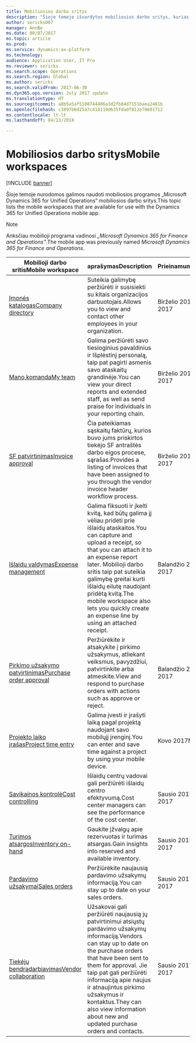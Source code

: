 ```yaml
---
title: Mobiliosios darbo sritys
description: "Šioje temoje išvardytos mobiliosios darbo sritys, kurias galima naudoti."
author: sericks007
manager: AnnBe
ms.date: 08/07/2017
ms.topic: article
ms.prod: 
ms.service: dynamics-ax-platform
ms.technology: 
audience: Application User, IT Pro
ms.reviewer: sericks
ms.search.scope: Operations
ms.search.region: Global
ms.author: sericks
ms.search.validFrom: 2017-06-30
ms.dyn365.ops.version: July 2017 update
ms.translationtype: HT
ms.sourcegitcommit: a8b5a5af5108744406a3d2fb84d7151baea2481b
ms.openlocfilehash: c3897b6d25a7c414110d635fdadf812e70601712
ms.contentlocale: lt-lt
ms.lasthandoff: 04/13/2018

---
```


# <a name="mobile-workspaces"></a><span data-ttu-id="a8e8a-103">Mobiliosios darbo sritys</span><span class="sxs-lookup"><span data-stu-id="a8e8a-103">Mobile workspaces</span></span>

[!INCLUDE [banner](../includes/banner.md)]

<span data-ttu-id="a8e8a-104">Šioje temoje nurodomos galimos naudoti mobiliosios programos „Microsoft Dynamics 365 for Unified Operations“ mobiliosios darbo sritys.</span><span class="sxs-lookup"><span data-stu-id="a8e8a-104">This topic lists the mobile workspaces that are available for use with the Dynamics 365 for Unified Operations mobile app.</span></span>

> [!NOTE]
> <span data-ttu-id="a8e8a-105">Anksčiau mobilioji programa vadinosi *„Microsoft Dynamics 365 for Finance and Operations‟*.</span><span class="sxs-lookup"><span data-stu-id="a8e8a-105">The mobile app was previously named *Microsoft Dynamics 365 for Finance and Operations*.</span></span>

| <span data-ttu-id="a8e8a-106">Mobilioji darbo sritis</span><span class="sxs-lookup"><span data-stu-id="a8e8a-106">Mobile workspace</span></span>     | <span data-ttu-id="a8e8a-107">aprašymas</span><span class="sxs-lookup"><span data-stu-id="a8e8a-107">Description</span></span>   | <span data-ttu-id="a8e8a-108">Prieinamumas</span><span class="sxs-lookup"><span data-stu-id="a8e8a-108">Availability</span></span>   |
|----------------------|---------------|--------------|
|[<span data-ttu-id="a8e8a-109">Įmonės katalogas</span><span class="sxs-lookup"><span data-stu-id="a8e8a-109">Company directory</span></span>](company-directory-mobile-workspace.md)| <span data-ttu-id="a8e8a-110">Suteikia galimybę peržiūrėti ir susisiekti su kitais organizacijos darbuotojais.</span><span class="sxs-lookup"><span data-stu-id="a8e8a-110">Allows you to view and contact other employees in your organization.</span></span>| <span data-ttu-id="a8e8a-111">Birželio 2017 d.</span><span class="sxs-lookup"><span data-stu-id="a8e8a-111">June 2017</span></span> |    
|[<span data-ttu-id="a8e8a-112">Mano komanda</span><span class="sxs-lookup"><span data-stu-id="a8e8a-112">My team</span></span>](manager-self-service-mobile-workspace.md)| <span data-ttu-id="a8e8a-113">Galima peržiūrėti savo tiesioginius pavaldinius ir Išplėstinį personalą, taip pat pagirti asmenis savo ataskaitų grandinėje.</span><span class="sxs-lookup"><span data-stu-id="a8e8a-113">You can view your direct reports and extended staff, as well as send praise for individuals in your reporting chain.</span></span>|<span data-ttu-id="a8e8a-114">Birželio 2017 d.</span><span class="sxs-lookup"><span data-stu-id="a8e8a-114">June 2017</span></span> |     
|[<span data-ttu-id="a8e8a-115">SF patvirtinimas</span><span class="sxs-lookup"><span data-stu-id="a8e8a-115">Invoice approval</span></span>](invoice-approval-mobile-workspace.md)| <span data-ttu-id="a8e8a-116">Čia pateikiamas sąskaitų faktūrų, kurios buvo jums priskirtos tiekėjo SF antraštės darbo eigos procese, sąrašas.</span><span class="sxs-lookup"><span data-stu-id="a8e8a-116">Provides a listing of invoices that have been assigned to you through the vendor invoice header workflow process.</span></span>| <span data-ttu-id="a8e8a-117">Birželio 2017 d.</span><span class="sxs-lookup"><span data-stu-id="a8e8a-117">June 2017</span></span>   |
| [<span data-ttu-id="a8e8a-118">Išlaidų valdymas</span><span class="sxs-lookup"><span data-stu-id="a8e8a-118">Expense management</span></span>](../../financials/expense-management/expense-management-mobile-workspace.md) | <span data-ttu-id="a8e8a-119">Galima fiksuoti ir įkelti kvitą, kad būtų galima jį vėliau pridėti prie išlaidų ataskaitos.</span><span class="sxs-lookup"><span data-stu-id="a8e8a-119">You can capture and upload a receipt, so that you can attach it to an expense report later.</span></span> <span data-ttu-id="a8e8a-120">Mobilioji darbo sritis taip pat suteikia galimybę greitai kurti išlaidų eilutę naudojant pridėtą kvitą.</span><span class="sxs-lookup"><span data-stu-id="a8e8a-120">The mobile workspace also lets you quickly create an expense line by using an attached receipt.</span></span> | <span data-ttu-id="a8e8a-121">Balandžio 2017 d.</span><span class="sxs-lookup"><span data-stu-id="a8e8a-121">April 2017</span></span> |
| [<span data-ttu-id="a8e8a-122">Pirkimo užsakymo patvirtinimas</span><span class="sxs-lookup"><span data-stu-id="a8e8a-122">Purchase order approval</span></span>](../../supply-chain/procurement/purchase-order-mobile-workspace.md) | <span data-ttu-id="a8e8a-123">Peržiūrėkite ir atsakykite į pirkimo užsakymus, atliekant veiksmus, pavyzdžiui, patvirtinkite arba atmeskite.</span><span class="sxs-lookup"><span data-stu-id="a8e8a-123">View and respond to purchase orders with actions such as approve or reject.</span></span> | <span data-ttu-id="a8e8a-124">Balandžio 2017 d.</span><span class="sxs-lookup"><span data-stu-id="a8e8a-124">April 2017</span></span> |
| [<span data-ttu-id="a8e8a-125">Projekto laiko įrašas</span><span class="sxs-lookup"><span data-stu-id="a8e8a-125">Project time entry</span></span>](../../financials/project-management/project-time-entry-mobile-workspace.md) | <span data-ttu-id="a8e8a-126">Galima įvesti ir įrašyti laiką pagal projektą naudojant savo mobilųjį įrenginį.</span><span class="sxs-lookup"><span data-stu-id="a8e8a-126">You can enter and save time against a project by using your mobile device.</span></span> | <span data-ttu-id="a8e8a-127">Kovo 2017</span><span class="sxs-lookup"><span data-stu-id="a8e8a-127">March 2017</span></span> |
| [<span data-ttu-id="a8e8a-128">Savikainos kontrolė</span><span class="sxs-lookup"><span data-stu-id="a8e8a-128">Cost controlling</span></span>](../../financials/cost-accounting/cost-controlling-mobile-workspace.md)     | <span data-ttu-id="a8e8a-129">Išlaidų centrų vadovai gali peržiūrėti išlaidų centro efektyvumą.</span><span class="sxs-lookup"><span data-stu-id="a8e8a-129">Cost center managers can see the performance of the cost center.</span></span>                                                                                               |  <span data-ttu-id="a8e8a-130">Sausio 2017</span><span class="sxs-lookup"><span data-stu-id="a8e8a-130">January 2017</span></span>        |
| [<span data-ttu-id="a8e8a-131">Turimos atsargos</span><span class="sxs-lookup"><span data-stu-id="a8e8a-131">Inventory on-hand</span></span>](../../supply-chain/inventory/inventory-on-hand-mobile-workspace.md)    | <span data-ttu-id="a8e8a-132">Gaukite įžvalgų apie rezervuotas ir turimas atsargas.</span><span class="sxs-lookup"><span data-stu-id="a8e8a-132">Gain insights into reserved and available inventory.</span></span>                                                                                                    |   <span data-ttu-id="a8e8a-133">Sausio 2017</span><span class="sxs-lookup"><span data-stu-id="a8e8a-133">January 2017</span></span>       |
| [<span data-ttu-id="a8e8a-134">Pardavimo užsakymai</span><span class="sxs-lookup"><span data-stu-id="a8e8a-134">Sales orders</span></span>](../../supply-chain/sales-marketing/sales-orders-mobile-workspace.md)         | <span data-ttu-id="a8e8a-135">Peržiūrėkite naujausią pardavimo užsakymų informaciją.</span><span class="sxs-lookup"><span data-stu-id="a8e8a-135">You can stay up to date on your sales orders.</span></span>                                                                                                                          |  <span data-ttu-id="a8e8a-136">Sausio 2017</span><span class="sxs-lookup"><span data-stu-id="a8e8a-136">January 2017</span></span>                  |
| [<span data-ttu-id="a8e8a-137">Tiekėjų bendradarbiavimas</span><span class="sxs-lookup"><span data-stu-id="a8e8a-137">Vendor collaboration</span></span>](../../supply-chain/procurement/vendor-collaboration-mobile-workspace.md) | <span data-ttu-id="a8e8a-138">Užsakovai gali peržiūrėti naujausią jų patvirtinimui atsiųstų pardavimo užsakymų informaciją.</span><span class="sxs-lookup"><span data-stu-id="a8e8a-138">Vendors can stay up to date on the purchase orders that have been sent to them for approval.</span></span> <span data-ttu-id="a8e8a-139">Jie taip pat gali peržiūrėti informaciją apie naujus ir atnaujintus pirkimo užsakymus ir kontaktus.</span><span class="sxs-lookup"><span data-stu-id="a8e8a-139">They can also view information about new and updated purchase orders and contacts.</span></span> |<span data-ttu-id="a8e8a-140">Sausio 2017</span><span class="sxs-lookup"><span data-stu-id="a8e8a-140">January 2017</span></span>    |


